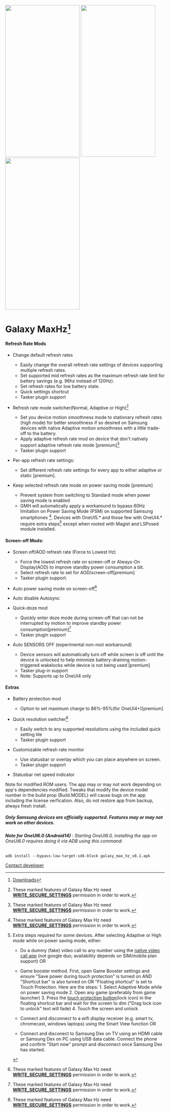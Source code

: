 
<img src="https://user-images.githubusercontent.com/65062033/216784718-83153bf4-9a8f-4dec-8e67-3c922ed803fe.png" width=235 height=480> <img src="https://user-images.githubusercontent.com/65062033/216784714-c7182db7-6b6c-43c8-bf1b-66b15247ec4e.png" width=235 height=480> <img src="https://user-images.githubusercontent.com/65062033/216784711-233fd3ba-5011-4a0f-b1f7-829018660dcd.png" width=235 height=480>

Galaxy MaxHz[^2]
======
#### Refresh Rate Mods

* Change default refresh rates
   * Easily change the overall refresh rate settings of devices supporting multiple refresh rates.
   * Set supported mid refresh rates as the maximum refresh rate limit for battery savings (e.g. 96hz instead of 120Hz).
   * Set refresh rates for low battery state.
   * Quick settings shortcut
   * Tasker plugin support

* Refresh rate mode switcher(Normal, Adaptive or High)[^1]
   * Set you device motion smoothness mode to stationary refresh rates (high mode) for better smoothness if so desired on Samsung devices with native Adaptive motion smoothness with a little trade-off to the battery.
   * Apply adaptive refresh rate mod on device that don't natively support adaptive refresh rate mode [premium][^1]
   * Tasker plugin support

* Per-app refresh rate settings:
   * Set different refresh rate settings for every app to either adaptive or static [premium].

* Keep selected refresh rate mode on power saving mode [premium]
   * Prevent system from switching to Standard mode when power saving mode is enabled
   * GMH will automatically apply a workaround to bypass 60Hz limitation on Power Saving Mode (PSM) on supported Samsung smartphones [^1].
      Devices with OneUI5.* and those few with OneUI4.* require extra steps[^3] except when rooted with Magist and LSPosed module installed.


#### Screen-off Mods:

* Screen off/AOD refresh rate (Force to Lowest Hz)
   * Force the lowest refresh rate on screen-off or Always-On Display(AOD) to improve standby power consumption a bit.
   * Select refresh rate to set for AOD/screen-off[premium]
   * Tasker plugin support.

* Auto power saving mode on screen-off[^1]

* Auto disable Autosync

* Quick-doze mod
   * Quickly enter doze mode during screen-off that can not be interrupted by motion to improve standby power consumption[premium][^1]
   * Tasker plugin support

* Auto SENSORS OFF (experimental non-root workaround)
   * Device sensors will automatically turn off while screen is off until the device is unlocked to help minimize battery-draining motion-triggered wakelocks while device is not being used [premium]
   * Tasker plug-in support
   * Note: Supports up to OneUI4 only


#### Extras

* Battery protection mod
   * Option to set maximum charge to 86%-95%(for OneUI4+)[premium]

* Quick resolution switcher[^1]
   * Easily switch to any supported resolutions using the included quick setting tile
   * Tasker plugin support


* Customizable refresh rate monitor
   * Use statusbar or overlay which you can place anywhere on screen.
   * Tasker plugin support

* Statusbar net speed indicator





[^1]: These marked features of Galaxy Max Hz need [**WRITE_SECURE_SETTINGS**](https://github.com/tribalfs/GalaxyMaxHzPub/wiki/How-to-grant-WRITE_SECURE_SETTINGS) permission in order to work. 


[^2]: [Downloads](https://github.com/tribalfs/GalaxyMaxHzPub/releases)

[^3]: Extra steps required for some devices.  After selecting Adaptive or High mode while on power saving mode, either:
       - Do a dummy (fake) video call to any number using the [native video call app](https://user-images.githubusercontent.com/65062033/216779623-7e7d78f1-e6cc-421a-8ab3-02f1d2712dec.png) (not google duo; availability depends on SIM/mobile plan support) OR
       
       - Game booster method. First, open Game Booster settings and ensure "Save power during touch protection" is turned on AND "Shortcut bar" is also turned on OR "Floating shortcut" is set to Touch Protection.
       Here are the steps:
        1. Select Adaptive Mode while on power saving mode
        2. Open any game (preferably from game launcher)
        3. Press the [touch protection button](https://forum.xda-developers.com/attachments/1676681590219-png.5839707/)(lock icon) in the floating shortcut bar and wait for the screen to dim ("Drag lock icon to unlock" text will fade)
        4. Touch the screen and unlock

       - Connect and disconnect to a wifi display receiver (e.g. smart tv, chromecast, windows laptops) using the Smart View function OR
       
       - Connect and disconect to Samsung Dex on TV using an HDMI cable or Samsung Dex on PC using USB data cable. Connect the phone and confirm "Start now" prompt and disconnect once Samsung Dex has started. 

 


Note for modified ROM users: The app may or may not work depending on app's dependencies modified. Tweaks that modify the device model number in the build prop (Build.MODEL) will cause bugs on the app including the license verfication. Also, do not restore app from backup, always fresh install.

##### Only Samsung devices are officially supported. Features may or may not work on other devices.
###### **Note for OneUI6.0 (Android14)** :  Starting OneUI6.0, installing the app on OneUi6.0 requires doing  it via ADB using this command:
`adb install --bypass-low-target-sdk-block galaxy_max_hz_v8.1.apk`

[Contact developer](mailto:tribalfs@gmail.com?subject=[GitHub]%20Galaxy%20MaxHz)
